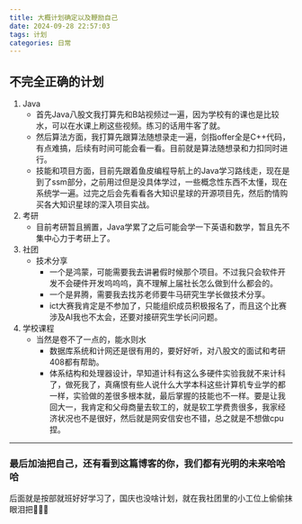 ```yaml
---
title: 大概计划确定以及鞭励自己
date: 2024-09-28 22:57:03
tags: 计划
categories: 日常
---
```

## 不完全正确的计划
1. Java
    - 首先Java八股文我打算先和B站视频过一遍，因为学校有的课也是比较水，可以在水课上刷这些视频。练习的话用牛客了就。
    - 然后算法方面，我打算先跟算法随想录走一遍，剑指offer全是C++代码，有点难搞，后续有时间可能会看一看。目前就是算法随想录和力扣同时进行。
    - 技能和项目方面，目前先跟着鱼皮编程导航上的Java学习路线走，现在是到了ssm部分，之前用过但是没具体学过，一些概念性东西不太懂，现在系统学一遍。过完之后会先看看各大知识星球的开源项目先，然后酌情购买各大知识星球的深入项目实战。
2. 考研
    - 目前考研暂且搁置，Java学累了之后可能会学一下英语和数学，暂且先不集中心力于考研上了。
3. 社团
    - 技术分享
        - 一个是鸿蒙，可能需要我去讲暑假时候那个项目。不过我只会软件开发不会硬件开发呜呜呜，真不理解上届社长怎么做到什么都会的。
        - 一个是昇腾，需要我去找苏老师要牛马研究生学长做技术分享。
        - ict大赛我肯定是不参加了，只能组织成员积极报名了，而且这个比赛涉及AI我也不太会，还要对接研究生学长问问题。
4. 学校课程
    - 当然是卷不了一点的，能水则水
        - 数据库系统和计网还是很有用的，要好好听，对八股文的面试和考研408都有帮助。
        - 体系结构和处理器设计，早知道计科有这么多硬件实验我就不来计科了，做死我了，真痛恨有些人说什么大学本科这些计算机专业学的都一样，实验做的差很多根本就，最后掌握的技能也不一样。要是让我回大一，我肯定和父母商量去软工的，就是软工学费贵很多，我家经济状况也不是很好，然后就是网安信安也不错，总之就是不想做cpu捏。
***
### 最后加油把自己，还有看到这篇博客的你，我们都有光明的未来哈哈哈
后面就是按部就班好好学习了，国庆也没啥计划，就在我社团里的小工位上偷偷抹眼泪把🥲🥲🤭